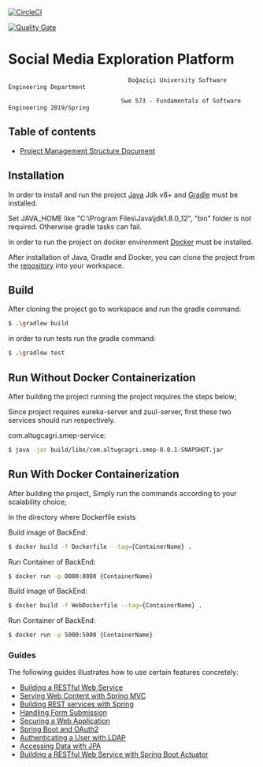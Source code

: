 [![CircleCI](https://circleci.com/gh/altugcagri/boun-swe-573/tree/dev.svg?style=svg&circle-token=8d8c2fc0288c5c84c31d65acd89cb4fe273a3b69)](https://circleci.com/gh/altugcagri/boun-swe-573/tree/dev)

[![Quality Gate](https://sonarcloud.io/api/project_badges/quality_gate?project=altugcagri_boun-swe-573)](https://sonarcloud.io/dashboard?id=altugcagri_boun-swe-573)

# Social Media Exploration Platform
                                      Boğaziçi University Software Engineering Department

                                    Swe 573 - Fundamentals of Software Engineering 2019/Spring
                                    
                                  
## Table of contents
* [Project Management Structure Document](docs/ProjectManagementStructure.md "Project Management Structure")


## Installation

In order to install and run the project [Java](https://www.java.com) Jdk v8+ and [Gradle](https://gradle.org/) must be installed.

Set JAVA_HOME like "C:\Program Files\Java\jdk1.8.0_12", "bin" folder is not required. Otherwise gradle tasks can fail.

In order to run the project on docker environment [Docker](https://docs.docker.com/) must be installed.

After installation  of Java, Gradle and Docker, you can clone the project from the [repository](https://github.com/altugcagri/boun-swe-573.git) into your workspace.

## Build

After cloning the project go to workspace and run the gradle command:

```sh
$ .\gradlew build
```

in order to run tests run the gradle command:

```sh
$ .\gradlew test
```

## Run Without Docker Containerization

After building the project running the project requires the steps below;

Since project requires eureka-server and zuul-server, first these two services should run respectively.

com.altugcagri.smep-service:

```sh
$ java -jar build/libs/com.altugcagri.smep-0.0.1-SNAPSHOT.jar
```

## Run With Docker Containerization

After building the project, Simply run the commands according to your scalability choice;

In the directory where Dockerfile exists

Build image of BackEnd:

```sh
$ docker build -f Dockerfile --tag={ContainerName} .
```

Run Container of BackEnd:

```sh
$ docker run -p 8080:8080 {ContainerName}
```

Build image of BackEnd:

```sh
$ docker build -f WebDockerfile --tag={ContainerName} .
```

Run Container of BackEnd:

```sh
$ docker run -p 5000:5000 {ContainerName}
```

### Guides
The following guides illustrates how to use certain features concretely:

* [Building a RESTful Web Service](https://spring.io/guides/gs/rest-service/)
* [Serving Web Content with Spring MVC](https://spring.io/guides/gs/serving-web-content/)
* [Building REST services with Spring](https://spring.io/guides/tutorials/bookmarks/)
* [Handling Form Submission](https://spring.io/guides/gs/handling-form-submission/)
* [Securing a Web Application](https://spring.io/guides/gs/securing-web/)
* [Spring Boot and OAuth2](https://spring.io/guides/tutorials/spring-boot-oauth2/)
* [Authenticating a User with LDAP](https://spring.io/guides/gs/authenticating-ldap/)
* [Accessing Data with JPA](https://spring.io/guides/gs/accessing-data-jpa/)
* [Building a RESTful Web Service with Spring Boot Actuator](https://spring.io/guides/gs/actuator-service/)

